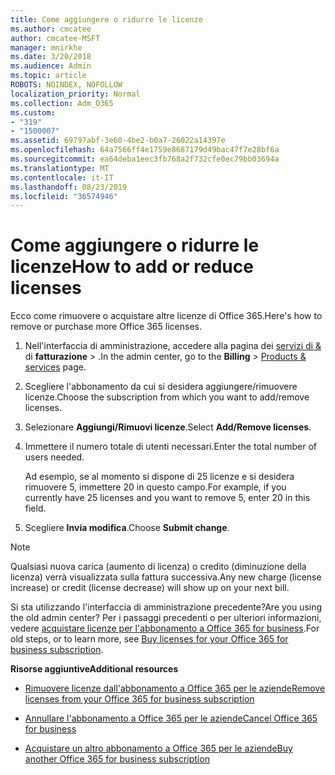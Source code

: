 ```yaml
---
title: Come aggiungere o ridurre le licenze
ms.author: cmcatee
author: cmcatee-MSFT
manager: mnirkhe
ms.date: 3/20/2018
ms.audience: Admin
ms.topic: article
ROBOTS: NOINDEX, NOFOLLOW
localization_priority: Normal
ms.collection: Adm_O365
ms.custom:
- "319"
- "1500007"
ms.assetid: 69797abf-3e60-4be2-b0a7-26022a14397e
ms.openlocfilehash: 64a7566ff4e1759e8687179d49bac47f7e28bf6a
ms.sourcegitcommit: ea64deba1eec3fb768a2f732cfe0ec79bb03694a
ms.translationtype: MT
ms.contentlocale: it-IT
ms.lasthandoff: 08/23/2019
ms.locfileid: "36574946"
---
```

# <a name="how-to-add-or-reduce-licenses"></a><span data-ttu-id="ce55f-102">Come aggiungere o ridurre le licenze</span><span class="sxs-lookup"><span data-stu-id="ce55f-102">How to add or reduce licenses</span></span>

<span data-ttu-id="ce55f-103">Ecco come rimuovere o acquistare altre licenze di Office 365.</span><span class="sxs-lookup"><span data-stu-id="ce55f-103">Here's how to remove or purchase more Office 365 licenses.</span></span>
  
1. <span data-ttu-id="ce55f-104">Nell'interfaccia di amministrazione, accedere alla pagina dei [servizi di &](https://go.microsoft.com/fwlink/p/?linkid=842054) di **fatturazione** \> .</span><span class="sxs-lookup"><span data-stu-id="ce55f-104">In the admin center, go to the **Billing** \> [Products & services](https://go.microsoft.com/fwlink/p/?linkid=842054) page.</span></span>

2. <span data-ttu-id="ce55f-105">Scegliere l'abbonamento da cui si desidera aggiungere/rimuovere licenze.</span><span class="sxs-lookup"><span data-stu-id="ce55f-105">Choose the subscription from which you want to add/remove licenses.</span></span>

3. <span data-ttu-id="ce55f-106">Selezionare **Aggiungi/Rimuovi licenze**.</span><span class="sxs-lookup"><span data-stu-id="ce55f-106">Select **Add/Remove licenses**.</span></span>

4. <span data-ttu-id="ce55f-107">Immettere il numero totale di utenti necessari.</span><span class="sxs-lookup"><span data-stu-id="ce55f-107">Enter the total number of users needed.</span></span>

    <span data-ttu-id="ce55f-108">Ad esempio, se al momento si dispone di 25 licenze e si desidera rimuovere 5, immettere 20 in questo campo.</span><span class="sxs-lookup"><span data-stu-id="ce55f-108">For example, if you currently have 25 licenses and you want to remove 5, enter 20 in this field.</span></span>

5. <span data-ttu-id="ce55f-109">Scegliere **Invia modifica**.</span><span class="sxs-lookup"><span data-stu-id="ce55f-109">Choose **Submit change**.</span></span>

> [!NOTE]
> <span data-ttu-id="ce55f-110">Qualsiasi nuova carica (aumento di licenza) o credito (diminuzione della licenza) verrà visualizzata sulla fattura successiva.</span><span class="sxs-lookup"><span data-stu-id="ce55f-110">Any new charge (license increase) or credit (license decrease) will show up on your next bill.</span></span>

<span data-ttu-id="ce55f-111">Si sta utilizzando l'interfaccia di amministrazione precedente?</span><span class="sxs-lookup"><span data-stu-id="ce55f-111">Are you using the old admin center?</span></span> <span data-ttu-id="ce55f-112">Per i passaggi precedenti o per ulteriori informazioni, vedere [acquistare licenze per l'abbonamento a Office 365 for business](https://docs.microsoft.com/office365/admin/subscriptions-and-billing/buy-licenses).</span><span class="sxs-lookup"><span data-stu-id="ce55f-112">For old steps, or to learn more, see [Buy licenses for your Office 365 for business subscription](https://docs.microsoft.com/office365/admin/subscriptions-and-billing/buy-licenses).</span></span>

 <span data-ttu-id="ce55f-113">**Risorse aggiuntive**</span><span class="sxs-lookup"><span data-stu-id="ce55f-113">**Additional resources**</span></span>
  
- [<span data-ttu-id="ce55f-114">Rimuovere licenze dall'abbonamento a Office 365 per le aziende</span><span class="sxs-lookup"><span data-stu-id="ce55f-114">Remove licenses from your Office 365 for business subscription</span></span>](https://docs.microsoft.com/office365/admin/subscriptions-and-billing/remove-licenses-from-subscription)

- [<span data-ttu-id="ce55f-115">Annullare l'abbonamento a Office 365 per le aziende</span><span class="sxs-lookup"><span data-stu-id="ce55f-115">Cancel Office 365 for business</span></span>](https://docs.microsoft.com/office365/admin/subscriptions-and-billing/cancel-your-subscription)

- [<span data-ttu-id="ce55f-116">Acquistare un altro abbonamento a Office 365 per le aziende</span><span class="sxs-lookup"><span data-stu-id="ce55f-116">Buy another Office 365 for business subscription</span></span>](https://docs.microsoft.com/office365/admin/subscriptions-and-billing/buy-another-subscription)
